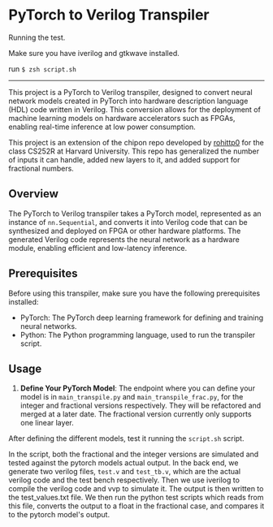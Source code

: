 # PyTorch to Verilog Transpiler

Running the test.

Make sure you have iverilog and gtkwave installed.

run `$ zsh script.sh`

-----

This project is a PyTorch to Verilog transpiler, designed to convert neural network models created in PyTorch into hardware description language (HDL) code written in Verilog. This conversion allows for the deployment of machine learning models on hardware accelerators such as FPGAs, enabling real-time inference at low power consumption.

This project is an extension of the chipon repo developed by [rohittp0](https://github.com/rohittp0/chipon) for the class CS252R at Harvard University. This repo has generalized the number of inputs it can handle, added new layers to it, and added support for fractional numbers.



## Overview

The PyTorch to Verilog transpiler takes a PyTorch model, represented as an instance of `nn.Sequential`, and converts it into Verilog code that can be synthesized and deployed on FPGA or other hardware platforms. The generated Verilog code represents the neural network as a hardware module, enabling efficient and low-latency inference.


## Prerequisites

Before using this transpiler, make sure you have the following prerequisites installed:

- PyTorch: The PyTorch deep learning framework for defining and training neural networks.
- Python: The Python programming language, used to run the transpiler script.

## Usage

1. **Define Your PyTorch Model**: 
The endpoint where you can define your model is in `main_transpile.py` and `main_transpile_frac.py`, for the integer and fractional versions respectively. They will be refactored and merged at a later date. The fractional version currently only supports one linear layer.

After defining the different models, test it running the `script.sh` script. 

In the script, both the fractional and the integer versions are simulated and tested against the pytorch models actual output. In the back end, we generate two verilog files, `test.v` and `test_tb.v`, which are the actual verilog code and the test bench respectively. Then we use iverilog to compile the verilog code and vvp to simulate it. The output is then written to the test_values.txt file. We then run the python test scripts which reads from this file, converts the output to a float in the fractional case, and compares it to the pytorch model's output.